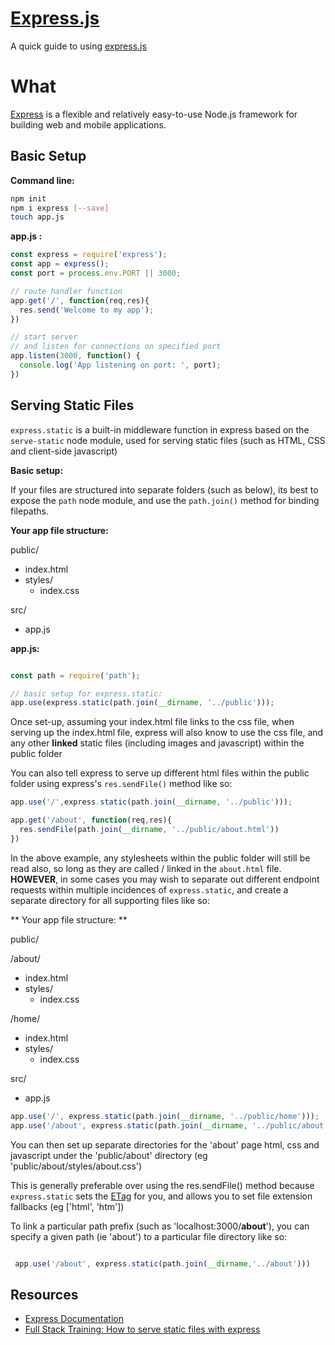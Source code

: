 # [Express.js](http://expressjs.com/)
A quick guide to using [express.js](http://expressjs.com/)

# What
[Express](http://expressjs.com/) is a flexible and relatively easy-to-use Node.js framework for building web and mobile applications.


Basic Setup
---

**Command line:**

```bash
npm init
npm i express [--save]
touch app.js
```

**app.js :**

```js
const express = require('express');
const app = express();
const port = process.env.PORT || 3000;

// route handler function
app.get('/', function(req,res){
  res.send('Welcome to my app');
})

// start server
// and listen for connections on specified port
app.listen(3000, function() {
  console.log('App listening on port: ', port);
})

```

**Serving Static Files**
---

``` express.static ``` is a built-in middleware function in express based on the ``` serve-static ``` node module, used for serving static files (such as HTML, CSS and client-side javascript)

**Basic setup:**


If your files are structured into separate folders (such as below), its best to expose the ``` path ``` node module, and use the ``` path.join() ``` method for binding filepaths.

**Your app file structure:**


public/

  - index.html
  - styles/
    - index.css


src/

  - app.js


**app.js:**
```js

const path = require('path');

// basic setup for express.static:
app.use(express.static(path.join(__dirname, '../public')));

```

Once set-up, assuming your index.html file links to the css file, when serving up the index.html file, express will also know to use the css file, and any other **linked** static files (including images and javascript) within the public folder

You can also tell express to serve up different html files within the public folder using express's ```res.sendFile()``` method like so:

```js
app.use('/',express.static(path.join(__dirname, '../public')));

app.get('/about', function(req,res){
  res.sendFile(path.join(__dirname, '../public/about.html'))
})
```

In the above example, any stylesheets within the public folder will still be read also, so long as they are called / linked in the ```about.html``` file. **HOWEVER**, in some cases you may wish to separate out different endpoint requests within multiple incidences of ```express.static```, and create a separate directory for all supporting files like so:

** Your app file structure: **

public/

  /about/

  - index.html
  - styles/
    - index.css


  /home/

  - index.html
  - styles/
    - index.css

src/

  - app.js

```js
app.use('/', express.static(path.join(__dirname, '../public/home')));
app.use('/about', express.static(path.join(__dirname, '../public/about')));
```

You can then set up separate directories for the 'about' page html, css and javascript under the 'public/about' directory (eg 'public/about/styles/about.css')

This is generally preferable over using the res.sendFile() method because ```express.static``` sets the [ETag](https://en.wikipedia.org/wiki/HTTP_ETag) for you, and allows you to set file extension fallbacks (eg ['html', 'htm'])

To link a particular path prefix (such as 'localhost:3000/**about**'), you can specify a given path (ie 'about') to a particular file directory like so:

```js

 app.use('/about', express.static(path.join(__dirname,'../about')))
 ```


Resources
---
- [Express Documentation](http://expressjs.com/)
- [Full Stack Training: How to serve static files with express](http://www.fullstacktraining.com/articles/how-to-serve-static-files-with-express)
